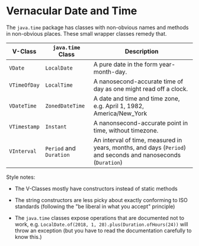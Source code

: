 Vernacular Date and Time
====

The `java.time` package has classes with non-obvious names and methods
in non-obvious places.  These small wrapper classes remedy that.

V-Class | `java.time` Class | Description
------- | ----------------- | ------------
`VDate` | `LocalDate` | A pure date in the form year-month-day.
`VTimeOfDay` | `LocalTime` | A nanosecond-accurate time of day as one might read off a clock.
`VDateTime` | `ZonedDateTime` | A date and time and time zone, e.g. April 1, 1982, America/New_York
`VTimestamp` | `Instant` | A nanonsecond-accurate point in time, without timezone.
`VInterval` | `Period` and `Duration` | An interval of time, measured in years, months, and days (`Period`) and seconds and nanoseconds (`Duration`)

Style notes:

* The V-Classes mostly have constructors instead of static methods

* The string constructors are less picky about exactly conforming to
  ISO standards (following the "be liberal in what you accept"
  principle)

* The `java.time` classes expose operations that are documented not to
work, e.g.  `LocalDate.of(2018, 1, 28).plus(Duration.ofHours(24))`
will throw an exception (but you have to read the documentation carefully to
know this.)

